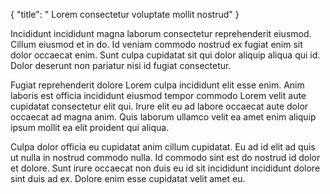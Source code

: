 {
  "title": " Lorem consectetur voluptate mollit nostrud"
}

Incididunt incididunt magna laborum consectetur reprehenderit eiusmod. Cillum eiusmod et in do. Id veniam commodo nostrud ex fugiat enim sit dolor occaecat enim. Sunt culpa cupidatat sit qui dolor aliquip aliqua qui id. Dolor deserunt non pariatur nisi id fugiat consectetur.

Fugiat reprehenderit dolore Lorem culpa incididunt elit esse enim. Anim laboris est officia incididunt eiusmod tempor commodo Lorem velit aute cupidatat consectetur elit qui. Irure elit eu ad labore occaecat aute dolor occaecat ad magna anim. Quis laborum ullamco velit ea amet enim aliquip ipsum mollit ea elit proident qui aliqua.

Culpa dolor officia eu cupidatat anim cillum cupidatat. Eu ad id elit ad quis ut nulla in nostrud commodo nulla. Id commodo sint est do nostrud id dolor et dolore. Sunt irure occaecat non duis eu id sit incididunt incididunt dolore sint duis ad ex. Dolore enim esse cupidatat velit amet eu.